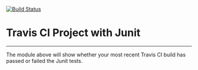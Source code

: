 [![Build Status](https://travis-ci.org/irg003/Int.svg?branch=master)](https://travis-ci.org/irg003/Int)
# Travis CI Project with Junit
---------
The module above will show whether your most recent Travis CI build has passed or failed the Junit tests.
